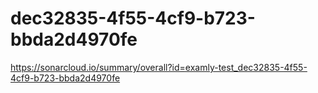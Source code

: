 # dec32835-4f55-4cf9-b723-bbda2d4970fe
https://sonarcloud.io/summary/overall?id=examly-test_dec32835-4f55-4cf9-b723-bbda2d4970fe
